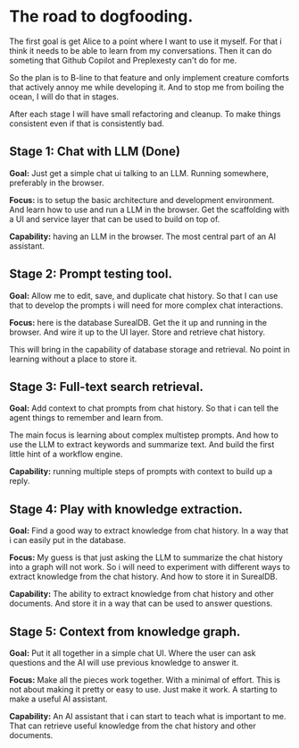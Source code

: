 # The road to dogfooding.

The first goal is get Alice to a point where I want to use it myself. For that i think it needs to be able to learn from my conversations. Then it can do someting that Github Copilot and Preplexesty can't do for me. 

So the plan is to B-line to that feature and only implement creature comforts that actively annoy me while developing it. And to stop me from boiling the ocean, I will do that in stages.

After each stage I will have small refactoring and cleanup. To make things consistent even if that is consistently bad.

## Stage 1: Chat with LLM (Done)
**Goal:** Just get a simple chat ui talking to an LLM. Running somewhere, preferably in the browser.

**Focus:** is to setup the basic architecture and development environment. And learn how to use and run a LLM in the browser. Get the scaffolding with a UI and service layer that can be used to build on top of.

**Capability:** having an LLM in the browser. The most central part of an AI assistant.

## Stage 2: Prompt testing tool.
**Goal:** Allow me to edit, save, and duplicate chat history. So that I can use that to develop the prompts i will need for more complex chat interactions.

**Focus:** here is the database SurealDB. Get the it up and running in the browser. And wire it up to the UI layer. Store and retrieve chat history.

This will bring in the capability of database storage and retrieval. No point in learning without a place to store it.

## Stage 3: Full-text search retrieval.
**Goal:** Add context to chat prompts from chat history. So that i can tell the agent things to remember and learn from.

The main focus is learning about complex multistep prompts. And how to use the LLM to extract keywords and summarize text. And build the first little hint of a workflow engine.

**Capability:** running multiple steps of prompts with context to build up a reply.

## Stage 4: Play with knowledge extraction.
**Goal:** Find a good way to extract knowledge from chat history. In a way that i can easily put in the database.

**Focus:** My guess is that just asking the LLM to summarize the chat history into a graph will not work. So i will need to experiment with different ways to extract knowledge from the chat history. And how to store it in SurealDB.

**Capability:** The ability to extract knowledge from chat history and other documents. And store it in a way that can be used to answer questions.

## Stage 5: Context from knowledge graph.
**Goal:** Put it all together in a simple chat UI. Where the user can ask questions and the AI will use previous knowledge to answer it.

**Focus:** Make all the pieces work together. With a minimal of effort. This is not about making it pretty or easy to use. Just make it work. A starting to make a useful AI assistant.

**Capability:** An AI assistant that i can start to teach what is important to me. That can retrieve useful knowledge from the chat history and other documents.